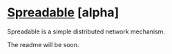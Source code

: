 # [Spreadable](http://https://github.com/ortexx/spreadable/) [alpha]

Spreadable is a simple distributed network mechanism.

The readme will be soon.